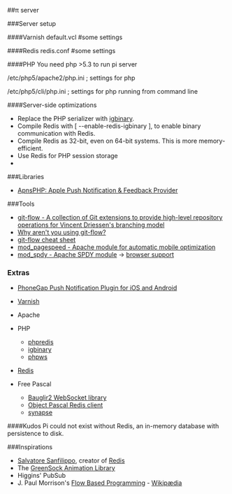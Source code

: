 ##π server


###Server setup

####Varnish
default.vcl
    #some settings

####Redis
redis.conf
    #some settings

####PHP
You need php >5.3 to run pi server

/etc/php5/apache2/php.ini
    ; settings for php 

/etc/php5/cli/php.ini
    ; settings for php running from command line



####Server-side optimizations
* Replace the PHP serializer with [igbinary](https://github.com/igbinary/igbinary).
* Compile Redis with  [ --enable-redis-igbinary ], to enable binary communication with Redis.
* Compile Redis as 32-bit, even on 64-bit systems. This is more memory-efficient.
* Use Redis for PHP session storage
* 


###Libraries
* [ApnsPHP: Apple Push Notification & Feedback Provider](https://github.com/duccio/ApnsPHP)


###Tools
* [git-flow - A collection of Git extensions to provide high-level repository operations for Vincent Driessen's branching model](https://github.com/nvie/gitflow)
* [Why aren't you using git-flow?](http://jeffkreeftmeijer.com/2010/why-arent-you-using-git-flow/)
* [git-flow cheat sheet](http://danielkummer.github.io/git-flow-cheatsheet/)
* [mod_pagespeed - Apache module for automatic mobile optimization](https://developers.google.com/speed/pagespeed/mod)
* [mod_spdy - Apache SPDY module](http://code.google.com/p/mod-spdy/) -> [browser support](http://caniuse.com/spdy/)


### Extras
* [PhoneGap Push Notification Plugin for iOS and Android](https://github.com/phonegap-build/PushPlugin)







* [Varnish](http://varnish-cache.org)
* Apache
* PHP
    - [phpredis](https://github.com/nicolasff/phpredis) 
    - [igbinary](https://github.com/igbinary/igbinary) 
    - [phpws](http://code.google.com/p/phpws/)
* [Redis](http://redis.io)
* Free Pascal
    - [Bauglir2 WebSocket library](http://code.google.com/p/bauglir-websocket/)
    - [Object Pascal Redis client](https://github.com/ik5/redis_client.fpc)
    - [synapse](http://synapse.ararat.cz/doku.php/start)



####Kudos
Pi could not exist without Redis, an in-memory database with persistence to disk. 



###Inspirations
* [Salvatore Sanfilippo](http://antirez.com/), creator of [Redis](http://redis.io)
* The [GreenSock Animation Library](http://greensock.com)
* Higgins' PubSub
* J. Paul Morrison's [Flow Based Programming](http://www.jpaulmorrison.com/fbp/) - [Wikipædia](http://en.wikipedia.org/wiki/Flow-based_programming)

